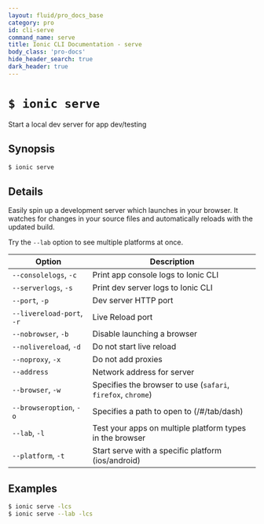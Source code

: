 ```yaml
---
layout: fluid/pro_docs_base
category: pro
id: cli-serve
command_name: serve
title: Ionic CLI Documentation - serve
body_class: 'pro-docs'
hide_header_search: true
dark_header: true
---
```


# `$ ionic serve`
Start a local dev server for app dev/testing
## Synopsis

```bash
$ ionic serve 
```
  
## Details

Easily spin up a development server which launches in your browser. It watches for changes in your source files and automatically reloads with the updated build.

Try the `--lab` option to see multiple platforms at once.





Option | Description
------ | ----------
`--consolelogs`, `-c` | Print app console logs to Ionic CLI
`--serverlogs`, `-s` | Print dev server logs to Ionic CLI
`--port`, `-p` | Dev server HTTP port
`--livereload-port`, `-r` | Live Reload port
`--nobrowser`, `-b` | Disable launching a browser
`--nolivereload`, `-d` | Do not start live reload
`--noproxy`, `-x` | Do not add proxies
`--address` | Network address for server
`--browser`, `-w` | Specifies the browser to use (`safari`, `firefox`, `chrome`)
`--browseroption`, `-o` | Specifies a path to open to (/#/tab/dash)
`--lab`, `-l` | Test your apps on multiple platform types in the browser
`--platform`, `-t` | Start serve with a specific platform (ios/android)

## Examples

```bash
$ ionic serve -lcs
$ ionic serve --lab -lcs
```
